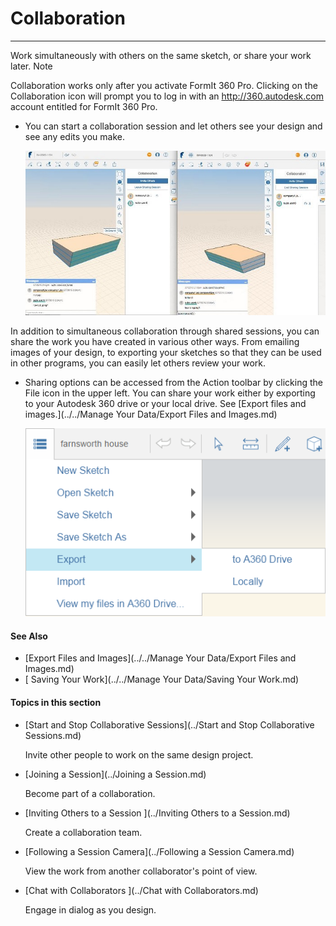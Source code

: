 # Collaboration

----

Work simultaneously with others on the same sketch, or share your work later.
Note 

Collaboration works only after you activate FormIt 360 Pro. Clicking on the Collaboration icon will prompt you to log in with an http://360.autodesk.com account entitled for FormIt 360 Pro.

* You can start a collaboration session and let others see your design and see any edits you make. 
    
    ![](Images/GUID-532951E8-D393-4642-85B8-1383FA39BBFC-low.jpg)

In addition to simultaneous collaboration through shared sessions, you can share the work you have created in various other ways. From emailing images of your design, to exporting your sketches so that they can be used in other programs, you can easily let others review your work. 
* Sharing options can be accessed from the Action toolbar by clicking the File icon in the upper left. You can share your work either by exporting to your Autodesk 360 drive or your local drive. See [Export files and images.](../../Manage Your Data/Export Files and Images.md) 
    
    ![](Images/GUID-0FE88E44-6422-45F1-B81A-994160E2CD21-low.png)


#### See Also

* [Export Files and Images](../../Manage Your Data/Export Files and Images.md)
* [ Saving Your Work](../../Manage Your Data/Saving Your Work.md)

  

#### Topics in this section

* [Start and Stop Collaborative Sessions](../Start and Stop Collaborative Sessions.md)
    
    Invite other people to work on the same design project.
* [Joining a Session](../Joining a Session.md)
    
    Become part of a collaboration.
* [Inviting Others to a Session ](../Inviting Others to a Session.md)
    
    Create a collaboration team.
* [Following a Session Camera](../Following a Session Camera.md)
    
    View the work from another collaborator's point of view.
* [Chat with Collaborators ](../Chat with Collaborators.md)
    
    Engage in dialog as you design.

